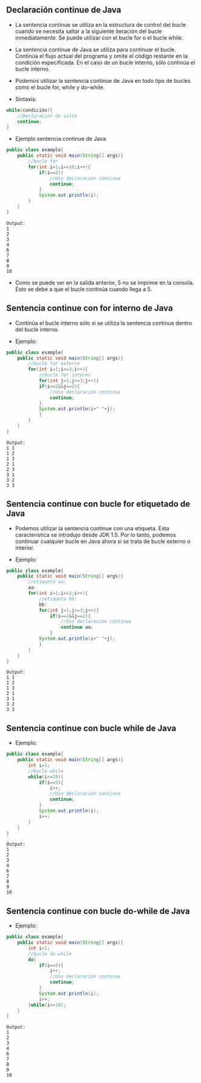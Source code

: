 
## Declaración continue de Java

- La sentencia continue se utiliza en la estructura de control del bucle cuando se necesita saltar a la siguiente iteración del bucle inmediatamente. Se puede utilizar con el bucle for o el bucle while.

- La sentencia continue de Java se utiliza para continuar el bucle. Continúa el flujo actual del programa y omite el código restante en la condición especificada. En el caso de un bucle interno, sólo continúa el bucle interno.

- Podemos utilizar la sentencia continue de Java en todo tipo de bucles como el bucle for, while y do-while.

- Sintaxis:

```Java
while(condición){
    //Declaración de salto
    continue;
}
```

- Ejemplo sentencia continue de Java:

```Java
public class example{
    public static void main(String[] args){
        //bucle for
        for(int i=1;i<=10;i++){
            if(i==5){
                //Uso declaración continue
                continue;
            }
            System.out.println(i);
        }
    }
}
```

```
Output:
1
2
3
4
6
7
8
9
10
```

- Como se puede ver en la salida anterior, 5 no se imprime en la consola. Esto se debe a que el bucle continúa cuando llega a 5.

## Sentencia continue con for interno de Java

- Continúa el bucle interno sólo si se utiliza la sentencia continue dentro del bucle interno.

- Ejemplo:

```Java
public class example{
    public static void main(String[] args){
        //bucle for externo
        for(int i=1;i<=3;i++){
            //bucle for interno
            for(int j=1;j<=3;j++){
            if(i==2&&j==2){
                //Uso declaración continue
                continue;
            }
            System.out.println(i+" "+j);
            }
        }
    }
}
```

```
Output:
1 1
1 2
1 3
2 1
2 3
3 1
3 2
3 3
```

## Sentencia continue con bucle for etiquetado de Java

- Podemos utilizar la sentencia continue con una etiqueta. Esta característica se introdujo desde JDK 1.5. Por lo tanto, podemos continuar cualquier bucle en Java ahora si se trata de bucle externo o interior.

- Ejemplo:

```Java
public class example{
    public static void main(String[] args){
        //etiqueta aa:
        aa:
        for(int i=1;i<=3;i++){
            //etiqueta bb:
            bb:
            for(int j=1;j<=3;j++){
                if(i==2&&j==2){
                    //Uso declaración continue
                    continue aa;
                }
            System.out.println(i+" "+j);
            }
        }
    }
}
```

```
Output:
1 1
1 2
1 3
2 1
3 1
3 2
3 3
```

## Sentencia continue con bucle while de Java

- Ejemplo:

```Java
public class example{
    public static void main(String[] args){
        int i=1;
        //bucle while
        while(i<=10){
            if(i==5){
                i++;
                //Uso declaración continue
                continue;
            }
            System.out.println(i);
            i++;
        }
    }
}
```

```
Output:
1
2
3
4
6
7
8
9
10
```

## Sentencia continue con bucle do-while de Java

- Ejemplo:

```Java
public class example{
    public static void main(String[] args){
        int i=1;
        //bucle do-while
        do{
            if(i==5){
                i++;
                //Uso declaración continue
                continue;
            }
            System.out.println(i);
            i++;
        }while(i<=10);
    }
}

```

```
Output:
1
2
3
4
6
7
8
9
10
```

